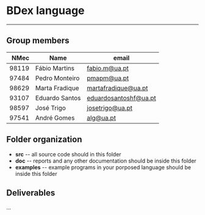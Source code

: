 # BDex language

-----

## Group members

| NMec | Name | email |
|--:|---|---|
| 98119 | Fábio Martins | fabio.m@ua.pt |
| 97484 | Pedro Monteiro | pmapm@ua.pt |
| 98629 | Marta Fradique | martafradique@ua.pt |
| 93107 | Eduardo Santos | eduardosantoshf@ua.pt |
| 98597 | José Trigo | josetrigo@ua.pt |
| 97541 | André Gomes | alg@ua.pt |

## Folder organization

- **src** -- all source code should in this folder
- **doc** -- reports and any other documentation should be inside this folder
- **examples** -- example programs in your porposed language should be inside this folder

## Deliverables

...

